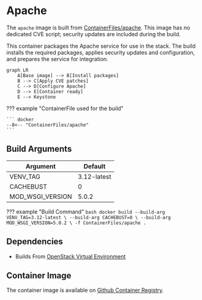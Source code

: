 # Apache

The `apache` image is built from [ContainerFiles/apache](https://github.com/rackerlabs/genestack-images/blob/main/ContainerFiles/apache). This image has no dedicated CVE script; security updates are included during the build.

This container packages the Apache service for use in the stack. The build installs the required packages, applies security updates and configuration, and prepares the service for integration.

``` mermaid
graph LR
    A[Base image] --> B[Install packages]
    B --> C[Apply CVE patches]
    C --> D[Configure Apache]
    D --> E[Container ready]
    E --> Keystone
```

??? example "ContainerFile used for the build"

    ``` docker
    --8<-- "ContainerFiles/apache"
    ```

## Build Arguments

| Argument | Default |
| --- | --- |
| VENV_TAG | 3.12-latest |
| CACHEBUST | 0 |
| MOD_WSGI_VERSION | 5.0.2 |

??? example "Build Command"
    ```bash
    docker build
    --build-arg VENV_TAG=3.12-latest \
    --build-arg CACHEBUST=0 \
    --build-arg MOD_WSGI_VERSION=5.0.2 \
    -f ContainerFiles/apache .
    ```

## Dependencies

- Builds From [OpenStack Virtual Environment](openstack-venv.md)

## Container Image

The container image is available on [Github Container Registry](https://github.com/rackerlabs/genestack-images/pkgs/container/genestack-images%2Fapache).
